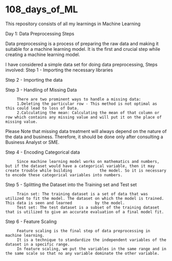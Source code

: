 # 108_days_of_ML
This repository consists of all my learnings in Machine Learning

Day 1: Data Preprocessing Steps 

Data preprocessing is a process of preparing the raw data and making it suitable for a machine learning model. It is the first and crucial step while creating a machine learning model.

I have considered a simple data set for doing data preprocessing,
Steps involved:
Step 1 - Importing the necessary libraries 

Step 2 - Importing the data

Step 3 - Handling of Missing Data 

         There are two prominent ways to handle a missing data:
         1.Deleting the particular row - This method is not optimal as this could lead to loss of Data. 
         2.Calculating the mean: Calculating the mean of that column or row which contains any missing value and will put it on the place of missing value.
         
Please Note that missing data treatment will always depend on the nature of the data and business. Therefore, it should be done only after consulting a Business Analyst or SME.         

Step 4 - Encoding Categorical data 

         Since machine learning model works on mathematics and numbers, but if the dataset would have a categorical variable, then it may create trouble while building            the model. So it is necessary to encode these categorical variables into numbers.
      
Step 5 - Splitting the Dataset into the Training set and Test set

         Train set: The training dataset is a set of data that was utilized to fit the model. The dataset on which the model is trained. This data is seen and learned          by the model. 
         Test set: The test dataset is a subset of the training dataset that is utilized to give an accurate evaluation of a final model fit.
         
Step 6 - Feature Scaling

         Feature scaling is the final step of data preprocessing in machine learning. 
         It is a technique to standardize the independent variables of the dataset in a specific range. 
         In feature scaling, we put the variables in the same range and in the same scale so that no any variable dominate the other variable.
         

